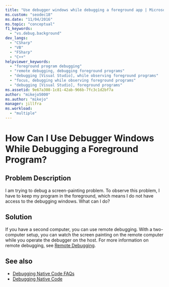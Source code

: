 ```yaml
---
title: "Use debugger windows while debugging a foreground app | Microsoft Docs"
ms.custom: "seodec18"
ms.date: "11/04/2016"
ms.topic: "conceptual"
f1_keywords:
  - "vs.debug.background"
dev_langs:
  - "CSharp"
  - "VB"
  - "FSharp"
  - "C++"
helpviewer_keywords:
  - "foreground program debugging"
  - "remote debugging, debugging foreground programs"
  - "debugging [Visual Studio], while observing foreground programs"
  - "focus, debugging while observing foreground programs"
  - "debugging [Visual Studio], foreground programs"
ms.assetid: 9e67a308-1c81-42ab-966b-7fc3c1d2bf7a
author: "mikejo5000"
ms.author: "mikejo"
manager: jillfra
ms.workload:
  - "multiple"
---
```

# How Can I Use Debugger Windows While Debugging a Foreground Program?
## Problem Description
 I am trying to debug a screen-painting problem. To observe this problem, I have to keep my program in the foreground, which means I do not have access to the debugging windows. What can I do?

## Solution
 If you have a second computer, you can use remote debugging. With a two-computer setup, you can watch the screen painting on the remote computer while you operate the debugger on the host. For more information on remote debugging, see [Remote Debugging](../debugger/remote-debugging.md).

## See also
- [Debugging Native Code FAQs](../debugger/debugging-native-code-faqs.md)
- [Debugging Native Code](../debugger/debugging-native-code.md)